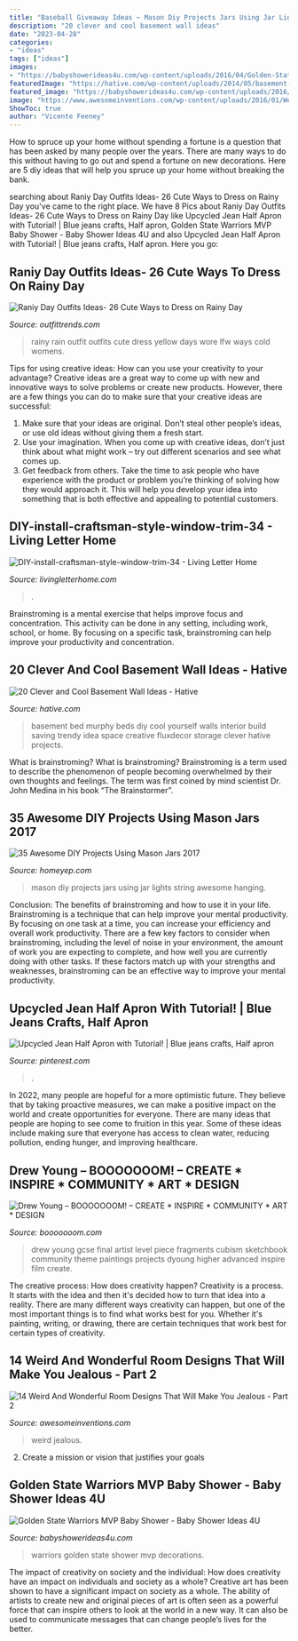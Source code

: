 ```yaml
---
title: "Baseball Giveaway Ideas ~ Mason Diy Projects Jars Using Jar Lights String Awesome Hanging"
description: "20 clever and cool basement wall ideas"
date: "2023-04-28"
categories:
- "ideas"
tags: ["ideas"]
images:
- "https://babyshowerideas4u.com/wp-content/uploads/2016/04/Golden-State-Warriors-MVP-Baby-Shower-Fruit-Tart.jpg"
featuredImage: "https://hative.com/wp-content/uploads/2014/05/basement-wall-ideas/18-creative-wall-idea.jpg"
featured_image: "https://babyshowerideas4u.com/wp-content/uploads/2016/04/Golden-State-Warriors-MVP-Baby-Shower-Fruit-Tart.jpg"
image: "https://www.awesomeinventions.com/wp-content/uploads/2016/01/Weird-Wonderful-Room-Designs-green.jpg"
ShowToc: true
author: "Vicente Feeney"
---
```



How to spruce up your home without spending a fortune is a question that has been asked by many people over the years. There are many ways to do this without having to go out and spend a fortune on new decorations. Here are 5 diy ideas that will help you spruce up your home without breaking the bank.

	

		
searching about Raniy Day Outfits Ideas- 26 Cute Ways to Dress on Rainy Day you've came to the right place. We have 8 Pics about Raniy Day Outfits Ideas- 26 Cute Ways to Dress on Rainy Day like Upcycled Jean Half Apron with Tutorial! | Blue jeans crafts, Half apron, Golden State Warriors MVP Baby Shower - Baby Shower Ideas 4U and also Upcycled Jean Half Apron with Tutorial! | Blue jeans crafts, Half apron. Here you go:
		
    
## Raniy Day Outfits Ideas- 26 Cute Ways To Dress On Rainy Day

<img loading=lazy src="http://www.outfittrends.com/wp-content/uploads/2016/06/rainy-day-3.jpg" onerror="this.onerror=null;this.src='https://tse2.mm.bing.net/th?id=OIP._d6yCA8WLnKS3WlygJTGQwHaLH&amp;pid=15.1';" alt="Raniy Day Outfits Ideas- 26 Cute Ways to Dress on Rainy Day">

_Source: outfittrends.com_

>rainy rain outfit outfits cute dress yellow days wore lfw ways cold womens. 

	

Tips for using creative ideas: How can you use your creativity to your advantage?
Creative ideas are a great way to come up with new and innovative ways to solve problems or create new products. However, there are a few things you can do to make sure that your creative ideas are successful:
1) Make sure that your ideas are original. Don’t steal other people’s ideas, or use old ideas without giving them a fresh start.
2) Use your imagination. When you come up with creative ideas, don’t just think about what might work – try out different scenarios and see what comes up.
3) Get feedback from others. Take the time to ask people who have experience with the product or problem you’re thinking of solving how they would approach it. This will help you develop your idea into something that is both effective and appealing to potential customers.

    
## DIY-install-craftsman-style-window-trim-34 - Living Letter Home

<img loading=lazy src="https://www.livingletterhome.com/wp-content/uploads/2020/05/DIY-install-craftsman-style-window-trim-34.jpg" onerror="this.onerror=null;this.src='https://tse2.mm.bing.net/th?id=OIP.CANpOb5QzL58QTdFjsikrQHaLH&amp;pid=15.1';" alt="DIY-install-craftsman-style-window-trim-34 - Living Letter Home">

_Source: livingletterhome.com_

>. 

	

Brainstroming is a mental exercise that helps improve focus and concentration. This activity can be done in any setting, including work, school, or home. By focusing on a specific task, brainstroming can help improve your productivity and concentration.

    
## 20 Clever And Cool Basement Wall Ideas - Hative

<img loading=lazy src="https://hative.com/wp-content/uploads/2014/05/basement-wall-ideas/18-creative-wall-idea.jpg" onerror="this.onerror=null;this.src='https://tse3.mm.bing.net/th?id=OIP._GiJSWBUK9Qs7CE_OrB2hQHaLH&amp;pid=15.1';" alt="20 Clever and Cool Basement Wall Ideas - Hative">

_Source: hative.com_

>basement bed murphy beds diy cool yourself walls interior build saving trendy idea space creative fluxdecor storage clever hative projects. 

	

What is brainstroming?
What is brainstroming? Brainstroming is a term used to describe the phenomenon of people becoming overwhelmed by their own thoughts and feelings. The term was first coined by mind scientist Dr. John Medina in his book “The Brainstormer”.

    
## 35 Awesome DIY Projects Using Mason Jars 2017

<img loading=lazy src="http://homeyep.com/wp-content/uploads/2017/03/mason-jar-diy/7-mason-jar-diy-projects.jpg" onerror="this.onerror=null;this.src='https://tse4.mm.bing.net/th?id=OIP.eI_b9cOdFKEp2beZ40DdVwHaNQ&amp;pid=15.1';" alt="35 Awesome DIY Projects Using Mason Jars 2017">

_Source: homeyep.com_

>mason diy projects jars using jar lights string awesome hanging. 

	

Conclusion: The benefits of brainstroming and how to use it in your life.
Brainstroming is a technique that can help improve your mental productivity. By focusing on one task at a time, you can increase your efficiency and overall work productivity. There are a few key factors to consider when brainstroming, including the level of noise in your environment, the amount of work you are expecting to complete, and how well you are currently doing with other tasks. If these factors match up with your strengths and weaknesses, brainstroming can be an effective way to improve your mental productivity.

    
## Upcycled Jean Half Apron With Tutorial! | Blue Jeans Crafts, Half Apron

<img loading=lazy src="https://i.pinimg.com/736x/61/9b/49/619b4972755295bc2473a747e3901839--half-apron-blue-jean.jpg" onerror="this.onerror=null;this.src='https://tse3.mm.bing.net/th?id=OIP.Q6qwkRxyvu_-5lJupHPwPQHaLD&amp;pid=15.1';" alt="Upcycled Jean Half Apron with Tutorial! | Blue jeans crafts, Half apron">

_Source: pinterest.com_

>. 

	

In 2022, many people are hopeful for a more optimistic future. They believe that by taking proactive measures, we can make a positive impact on the world and create opportunities for everyone. There are many ideas that people are hoping to see come to fruition in this year. Some of these ideas include making sure that everyone has access to clean water, reducing pollution, ending hunger, and improving healthcare.

    
## Drew Young – BOOOOOOOM! – CREATE * INSPIRE * COMMUNITY * ART * DESIGN

<img loading=lazy src="http://www.booooooom.com/wp-content/uploads/2013/11/artist-drew-young-01.jpg" onerror="this.onerror=null;this.src='https://tse3.mm.bing.net/th?id=OIP.tN4uC2wieh8XUXM_eD1magHaKU&amp;pid=15.1';" alt="Drew Young – BOOOOOOOM! – CREATE * INSPIRE * COMMUNITY * ART * DESIGN">

_Source: booooooom.com_

>drew young gcse final artist level piece fragments cubism sketchbook community theme paintings projects dyoung higher advanced inspire film create. 

	

The creative process: How does creativity happen?
Creativity is a process. It starts with the idea and then it's decided how to turn that idea into a reality. There are many different ways creativity can happen, but one of the most important things is to find what works best for you. Whether it's painting, writing, or drawing, there are certain techniques that work best for certain types of creativity.

    
## 14 Weird And Wonderful Room Designs That Will Make You Jealous - Part 2

<img loading=lazy src="https://www.awesomeinventions.com/wp-content/uploads/2016/01/Weird-Wonderful-Room-Designs-green.jpg" onerror="this.onerror=null;this.src='https://tse2.mm.bing.net/th?id=OIP.XxJEMh1si1fF6YfTuGOowQHaLP&amp;pid=15.1';" alt="14 Weird And Wonderful Room Designs That Will Make You Jealous - Part 2">

_Source: awesomeinventions.com_

>weird jealous. 

	

2. Create a mission or vision that justifies your goals

    
## Golden State Warriors MVP Baby Shower - Baby Shower Ideas 4U

<img loading=lazy src="https://babyshowerideas4u.com/wp-content/uploads/2016/04/Golden-State-Warriors-MVP-Baby-Shower-Fruit-Tart.jpg" onerror="this.onerror=null;this.src='https://tse3.mm.bing.net/th?id=OIP.IMlNLTImxZgqghxLHp37JAHaHZ&amp;pid=15.1';" alt="Golden State Warriors MVP Baby Shower - Baby Shower Ideas 4U">

_Source: babyshowerideas4u.com_

>warriors golden state shower mvp decorations. 

	

The impact of creativity on society and the individual: How does creativity have an impact on individuals and society as a whole?
Creative art has been shown to have a significant impact on society as a whole. The ability of artists to create new and original pieces of art is often seen as a powerful force that can inspire others to look at the world in a new way. It can also be used to communicate messages that can change people’s lives for the better.

